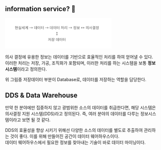 ## information service? 🧐

<img src = "../../../../pictures/Inforamtion%20System%20Flow.png" width = "350">

의사 결정에 유용한 정보는 데이터를 기반으로 효율적인 처리를 하여 얻어낼 수 있다.<br>
이러한 처리는 저장, 가공, 조직화가 포함되며, 이러한 처리를 하는 시스템을 보통 **정보 시스템**이라고 정의한다.

위 그림중 저장데이터 부분이 Database로, 데이터를 저장하는 역할을 담당한다.

## DDS & Data Warehouse

만약 한 분야에만 집중하지 않고 광범위한 소스의 데이터를 취급한다면, 해당 시스템은 의사결정 지원 시스템(DDS)라고 정의된다. 즉, 여러 분야의 데이터를 다루는 정보시스템이라고 보면 될 것 같다.

DDS의 효율성을 향상 시키기 위해선 다양한 소스의 데이터를 별도로 추출하여 관리하는 것이 좋다. 이를 위해 만들어진 공간이 데이터 웨어하우스이다. <br>
데이터 웨어하우스에서 필요한 정보를 찾아내는 기술이 바로 데이터 마이닝이다.
